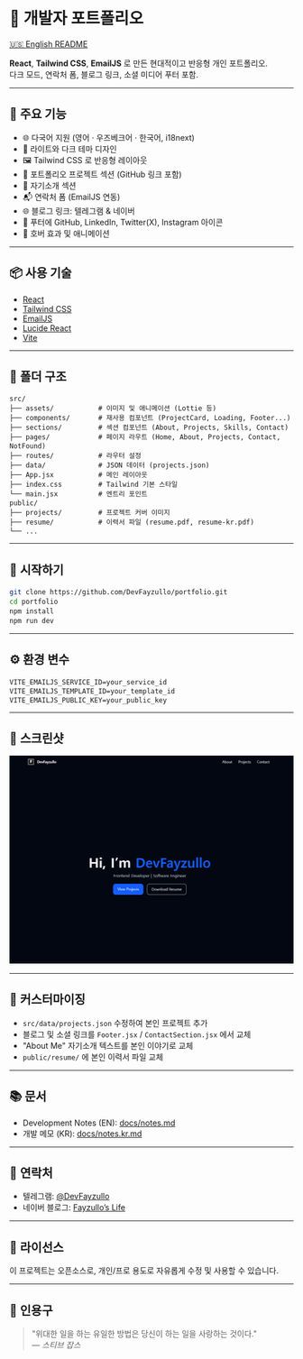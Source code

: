 # 💼 개발자 포트폴리오

[🇺🇸 English README](./README.md)

**React**, **Tailwind CSS**, **EmailJS** 로 만든 현대적이고 반응형 개인 포트폴리오.  
다크 모드, 연락처 폼, 블로그 링크, 소셜 미디어 푸터 포함.

---

## 🌟 주요 기능

- 🌐 다국어 지원 (영어 · 우즈베크어 · 한국어, i18next)
- 🎨 라이트와 다크 테마 디자인
- 🖼️ Tailwind CSS 로 반응형 레이아웃
- 📂 포트폴리오 프로젝트 섹션 (GitHub 링크 포함)
- 👤 자기소개 섹션
- 📬 연락처 폼 (EmailJS 연동)
- 🌐 블로그 링크: 텔레그램 & 네이버
- 🔗 푸터에 GitHub, LinkedIn, Twitter(X), Instagram 아이콘
- 🎯 호버 효과 및 애니메이션

---

## 📦 사용 기술

- [React](https://reactjs.org/)
- [Tailwind CSS](https://tailwindcss.com/)
- [EmailJS](https://www.emailjs.com/)
- [Lucide React](https://lucide.dev/)
- [Vite](https://vitejs.dev/)

---

## 📁 폴더 구조

```
src/
├── assets/           # 이미지 및 애니메이션 (Lottie 등)
├── components/       # 재사용 컴포넌트 (ProjectCard, Loading, Footer...)
├── sections/         # 섹션 컴포넌트 (About, Projects, Skills, Contact)
├── pages/            # 페이지 라우트 (Home, About, Projects, Contact, NotFound)
├── routes/           # 라우터 설정
├── data/             # JSON 데이터 (projects.json)
├── App.jsx           # 메인 레이아웃
├── index.css         # Tailwind 기본 스타일
└── main.jsx          # 엔트리 포인트
public/
├── projects/         # 프로젝트 커버 이미지
├── resume/           # 이력서 파일 (resume.pdf, resume-kr.pdf)
└── ...
```

---

## 🚀 시작하기

```bash
git clone https://github.com/DevFayzullo/portfolio.git
cd portfolio
npm install
npm run dev
```

---

## ⚙️ 환경 변수

```env
VITE_EMAILJS_SERVICE_ID=your_service_id
VITE_EMAILJS_TEMPLATE_ID=your_template_id
VITE_EMAILJS_PUBLIC_KEY=your_public_key
```

---

## 📸 스크린샷

![Portfolio Preview](./public/pic/preview.png)

---

## 🔧 커스터마이징

- `src/data/projects.json` 수정하여 본인 프로젝트 추가
- 블로그 및 소셜 링크를 `Footer.jsx` / `ContactSection.jsx` 에서 교체
- "About Me" 자기소개 텍스트를 본인 이야기로 교체
- `public/resume/` 에 본인 이력서 파일 교체

---

## 📚 문서

- Development Notes (EN): [docs/notes.md](./docs/notes.md)
- 개발 메모 (KR): [docs/notes.kr.md](./docs/notes.kr.md)

---

## 📮 연락처

- 텔레그램: [@DevFayzullo](https://t.me/devFayzullo)
- 네이버 블로그: [Fayzullo’s Life](https://blog.naver.com/devfayzullo)

---

## 📝 라이선스

이 프로젝트는 오픈소스로, 개인/프로 용도로 자유롭게 수정 및 사용할 수 있습니다.

---

## 🧠 인용구

> "위대한 일을 하는 유일한 방법은 당신이 하는 일을 사랑하는 것이다."  
> — _스티브 잡스_
